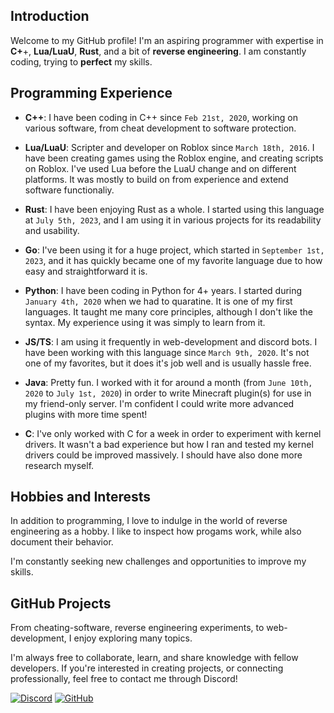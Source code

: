 ## Introduction

Welcome to my GitHub profile! I'm an aspiring programmer with expertise in **C+**+, **Lua/LuaU**, **Rust**, and a bit of **reverse engineering**. I am constantly coding, trying to **perfect** my skills.

## Programming Experience
- **C++**: I have been coding in C++ since `Feb 21st, 2020`, working on various software, from cheat development to software protection.

- **Lua/LuaU**: Scripter and developer on Roblox since `March 18th, 2016`. I have been creating games using the Roblox engine, and creating scripts on Roblox. I've used Lua before the LuaU change and on different platforms. It was mostly to build on from experience and extend software functionaliy. 

- **Rust**: I have been enjoying Rust as a whole. I started using this language at `July 5th, 2023`, and I am using it in various projects for its readability and usability. 

- **Go**: I've been using it for a huge project, which started in `September 1st, 2023`, and it has quickly became one of my favorite language due to how easy and straightforward it is. 

- **Python**: I have been coding in Python for 4+ years. I started during `January 4th, 2020` when we had to quaratine. It is one of my first languages. It taught me many core principles, although I don't like the syntax. My experience using it was simply to learn from it.

- **JS/TS**: I am using it frequently in web-development and discord bots. I have been working with this language since `March 9th, 2020`. It's not one of my favorites, but it does it's job well and is usually hassle free.

- **Java**: Pretty fun. I worked with it for around a month (from `June 10th, 2020` to `July 1st, 2020`) in order to write Minecraft plugin(s) for use in my friend-only server. I'm confident I could write more advanced plugins with more time spent!

- **C**: I've only worked with C for a week in order to experiment with kernel drivers. It wasn't a bad experience but how I ran and tested my kernel drivers could be improved massively. I should have also done more research myself.

## Hobbies and Interests

In addition to programming, I love to indulge in the world of reverse engineering as a hobby. I like to inspect how progams work, while also document their behavior. 

I'm constantly seeking new challenges and opportunities to improve my skills.

## GitHub Projects

From cheating-software, reverse engineering experiments, to web-development, I enjoy exploring many topics.

I'm always free to collaborate, learn, and share knowledge with fellow developers. If you're interested in creating projects, or connecting professionally, feel free to contact me through Discord!

[![Discord](https://img.shields.io/badge/-Discord-white?logo=Discord)](https://discord.com/users/325849904570302469)
[![GitHub](https://img.shields.io/badge/-GitHub-black?logo=github)](https://github.com/Blastbrean)
